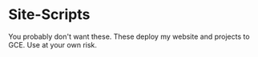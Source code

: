 # Site-Scripts

You probably don't want these.
These deploy my website and projects to GCE.
Use at your own risk.
